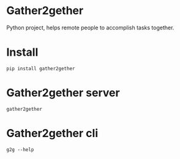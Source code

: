 # Gather2gether

Python project, helps remote people to accomplish tasks together.

# Install

```
pip install gather2gether
```

# Gather2gether server

```
gather2gether
```

# Gather2gether cli

```
g2g --help
```
